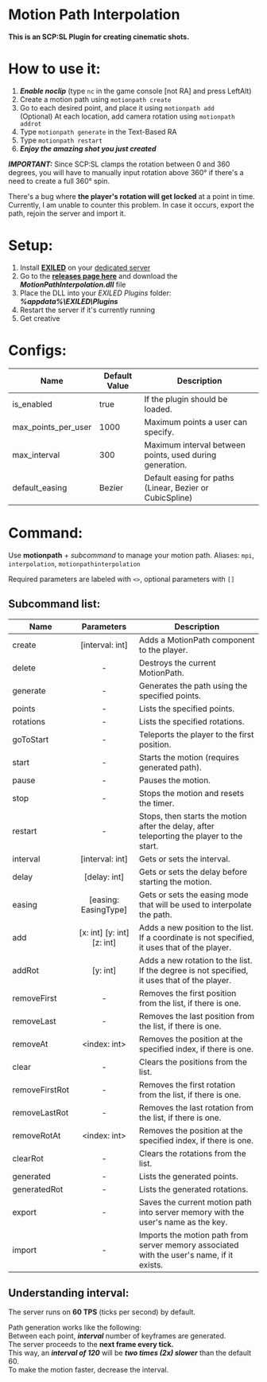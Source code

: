 ﻿# Motion Path Interpolation

**This is an SCP:SL Plugin for creating cinematic shots.**<br>

# How to use it:

1. **_Enable noclip_** (type `nc` in the game console [not RA] and press LeftAlt)
2. Create a motion path using `motionpath create`
3. Go to each desired point, and place it using `motionpath add`<br>
   (Optional) At each location, add camera rotation using `motionpath addrot`
4. Type `motionpath generate` in the Text-Based RA
5. Type `motionpath restart`
6. _**Enjoy the amazing shot you just created**_

_**IMPORTANT:**_ Since SCP:SL clamps the rotation between 0 and 360 degrees, you will have to manually input rotation
above 360° if there's a need to create a full 360° spin.

There's a bug where **the player's rotation will get locked** at a point in time. Currently, I am unable to counter this
problem. In case it occurs, export the path, rejoin the server and import it.

# Setup:

1. Install **[EXILED](https://github.com/Exiled-Team/EXILED/)** on
   your [dedicated server](https://en.scpslgame.com/index.php?title=Guide:Hosting_a_server)
2. Go to the **[releases page here](https://github.com/Axwabo/MotionPathInterpolation/releases/)**
   and download the **_MotionPathInterpolation.dll_** file
3. Place the DLL into your _EXILED Plugins_ folder: **_%appdata%\EXILED\Plugins_**
4. Restart the server if it's currently running
5. Get creative

# Configs:

| Name                | Default Value | Description                                              |
|---------------------|---------------|----------------------------------------------------------|
| is_enabled          | true          | If the plugin should be loaded.                          |
| max_points_per_user | 1000          | Maximum points a user can specify.                       |
| max_interval        | 300           | Maximum interval between points, used during generation. |
| default_easing      | Bezier        | Default easing for paths (Linear, Bezier or CubicSpline) |

# Command:

Use **motionpath** + _subcommand_ to manage your motion path. Aliases: `mpi`, `interpolation`, `motionpathinterpolation`

Required parameters are labeled with `<>`, optional parameters with `[]`

## Subcommand list:

| Name           |         Parameters         | Description                                                                                    |
|----------------|:--------------------------:|------------------------------------------------------------------------------------------------|
| create         | [interval: int]            | Adds a MotionPath component to the player.                                                     |
| delete         | -                          | Destroys the current MotionPath.                                                               |
| generate       | -                          | Generates the path using the specified points.                                                 |
| points         | -                          | Lists the specified points.                                                                    |
| rotations      | -                          | Lists the specified rotations.                                                                 |
| goToStart      | -                          | Teleports the player to the first position.                                                    |
| start          | -                          | Starts the motion (requires generated path).                                                   |
| pause          | -                          | Pauses the motion.                                                                             |
| stop           | -                          | Stops the motion and resets the timer.                                                         |
| restart        | -                          | Stops, then starts the motion after the delay, after teleporting the player to the start.      |
| interval       | [interval: int]            | Gets or sets the interval.                                                                     |
| delay          | [delay: int]               | Gets or sets the delay before starting the motion.                                             |
| easing         | [easing: EasingType]       | Gets or sets the easing mode that will be used to interpolate the path.                        |
| add            | [x: int] [y: int] [z: int] | Adds a new position to the list. If a coordinate is not specified, it uses that of the player. |
| addRot         | [y: int]                   | Adds a new rotation to the list. If the degree is not specified, it uses that of the player.   |
| removeFirst    | -                          | Removes the first position from the list, if there is one.                                     |
| removeLast     | -                          | Removes the last position from the list, if there is one.                                      |
| removeAt       | <index: int>               | Removes the position at the specified index, if there is one.                                  |
| clear          | -                          | Clears the positions from the list.                                                            |
| removeFirstRot | -                          | Removes the first rotation from the list, if there is one.                                     |
| removeLastRot  | -                          | Removes the last rotation from the list, if there is one.                                      |
| removeRotAt    | <index: int>               | Removes the position at the specified index, if there is one.                                  |
| clearRot       | -                          | Clears the rotations from the list.                                                            |
| generated      | -                          | Lists the generated points.                                                                    |
| generatedRot   | -                          | Lists the generated rotations.                                                                 |
| export         | -                          | Saves the current motion path into server memory with the user's name as the key.              |
| import         | -                          | Imports the motion path from server memory associated with the user's name, if it exists.      |

## Understanding interval:

The server runs on **60 TPS** (ticks per second) by default.

Path generation works like the following:<br>
Between each point, **_interval_** number of keyframes are generated.<br>
The server proceeds to the **next frame every tick.**<br>
This way, an **_interval of 120_** will be **_two times (2x) slower_** than the default 60.<br>
To make the motion faster, decrease the interval.